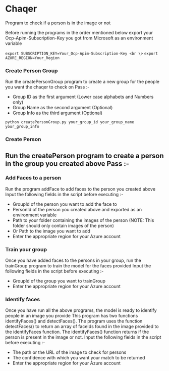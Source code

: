 # Chaqer
Program to check if a person is in the image or not

Before running the programs in the order mentioned below export your Ocp-Apim-Subscription-Key you got from Microsoft as an environment variable

```export SUBSCRIPTION_KEY=Your_Ocp-Apim-Subscription-Key <br \>``` 
```export AZURE_REGION=Your_Region```

### Create Person Group
Run the createPersonGroup program to create a new group for the people you want the chaqer to check on
Pass :-
- Group ID as the first argument (Lower case alphabets and Numbers only)
- Group Name as the second argument (Optional)
- Group Info as the third argument (Optional)

```python createPersonGroup.py your_group_id your_group_name your_group_info```

### Create Person
Run the createPerson program to create a person in the group you created above
Pass :-
-

### Add Faces to a person
Run the program addFace to add faces to the person you created above
Input the following fields in the script before executing :-
- GroupId of the person you want to add the face to
- PersonId of the person you created above and exported as an environment variable
- Path to your folder containing the images of the person (NOTE: This folder should only contain images of the person)
- Or Path to the image you want to add
- Enter the appropriate region for your Azure account

### Train your group
Once you have added faces to the persons in your group, run the trainGroup program to train the model for the faces provided
Input the following fields in the script before executing :-
- GroupId of the group you want to trainGroup
- Enter the appropriate region for your Azure account

### Identify faces
Once you have run all the above programs, the model is ready to identify people in an image you provide
This program has two functions identifyFaces() and detectFaces(). The program uses the function detectFaces() to return an array of faceIds found in the image provided to the identifyFaces function. The identifyFaces() function returns if the person is present in the image or not.
Input the following fields in the script before executing :-
- The path or the URL of the image to check for persons
- The confidence with which you want your match to be returned
- Enter the appropriate region for your Azure account
